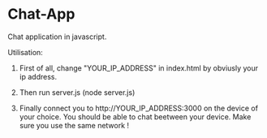 # Chat-App
Chat application in javascript. 

Utilisation:

1. First of all, change "YOUR_IP_ADDRESS" in index.html by obviusly your ip address. 

2. Then run server.js (node server.js)

3. Finally connect you to http://YOUR_IP_ADDRESS:3000 on the device of your choice. You should be able to chat beetween your device. Make sure you use the same network !